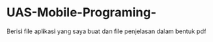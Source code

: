# UAS-Mobile-Programing-
Berisi file aplikasi yang saya buat dan file  penjelasan dalam bentuk pdf 
